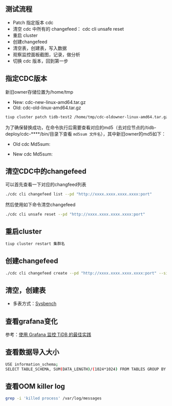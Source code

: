 ## 测试流程

- Patch 指定版本 cdc
- 清空 cdc 中所有的 changefeed： cdc cli unsafe reset 
- 重启 cluster 
- 创建changefeed
- 清空表，创建表，写入数据
- 观察监控面板截图，记录，做分析 
- 切换 cdc 版本，回到第一步

## 指定CDC版本

新旧owner存储位置为/home/tmp

- New: cdc-new-linux-amd64.tar.gz 
- Old: cdc-old-linux-amd64.tar.gz 

```bash
tiup cluster patch tidb-test2 /home/tmp/cdc-oldowner-linux-amd64.tar.gz -R cdc
```

为了确保替换成功，在命令执行后需要查看对应的md5（去对应节点的/tidb-deploy/cdc-****/bin/目录下查看 `md5sum 文件名`），其中新旧owner的md5如下：

- Old cdc Md5sum: 

- New cdc Md5sum: 

## 清空CDC中的changefeed

可以首先查看一下对应的changfeed列表

```bash
./cdc cli changefeed list --pd "http://xxxx.xxxx.xxxx.xxxx:port"
```

然后使用如下命令清空changefeed

```bash
./cdc cli unsafe reset --pd "http://xxxx.xxxx.xxxx.xxxx:port"
```

## 重启cluster

```bash
tiup cluster restart 集群名
```

## 创建changefeed

```bash
./cdc cli changefeed create --pd "http://xxxx.xxxx.xxxx.xxxx:port" --sink-uri="blackhole://"  -c "changefeedNewOwner-test-1"
```

## 清空，创建表

- 多表方式：[Sysbench]()

## 查看grafana变化

参考：[使用 Grafana 监控 TiDB 的最佳实践](https://docs.pingcap.com/zh/tidb/stable/grafana-monitor-best-practices)

## 查看数据导入大小

```bash
USE information_schema;
SELECT TABLE_SCHEMA, SUM(DATA_LENGTH)/(1024*1024) FROM TABLES GROUP BY TABLE_SCHEMA;
```

## 查看OOM killer log

```bash
grep -i 'killed process' /var/log/messages
```

